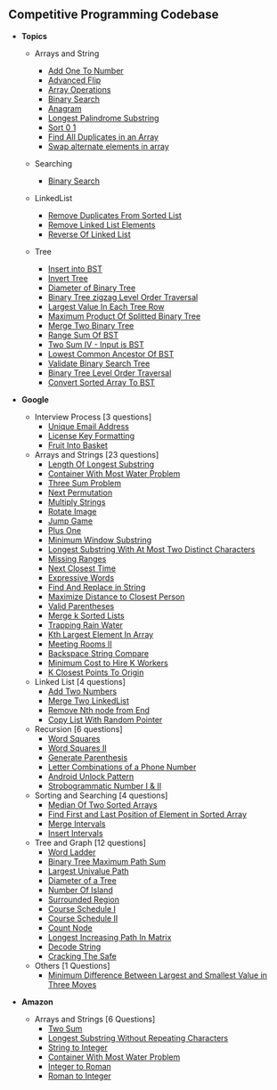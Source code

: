 Competitive Programming Codebase
----------------------------------

* **Topics**
    *  Arrays and String
        - <a href="src/main/com/sumit/coding/arrays/AddOneToNumber.java">Add One To Number</a>
        - <a href="src/main/com/sumit/coding/arrays/AdvancedFlipProblem.java">Advanced Flip</a>
        - <a href="src/main/com/sumit/coding/arrays/ArrayOperations.java">Array Operations</a>
        - <a href="src/main/com/sumit/coding/arrays/BinarySearch.java">Binary Search</a>
        - <a href="src/main/com/sumit/coding/arrays/AnagramProblem.java">Anagram</a>
        - <a href="src/main/com/sumit/coding/strings/LongestPalindromeSubstringProblem.java">Longest Palindrome Substring</a>
        - <a href="src/main/com/sumit/coding/strings/SortZeroOne.java">Sort 0 1</a>
        - <a href="src/main/com/sumit/coding/strings/FindAllDuplicatesInArray.java">Find All Duplicates in an Array</a>
        - <a href="src/main/com/sumit/coding/strings/ArraySwapAlternate.java">Swap alternate elements in array</a>
        
    *  Searching
        - <a href="src/main/com/sumit/coding/arrays/BinarySearch.java">Binary Search</a>
    *  LinkedList
        - <a href="src/main/com/sumit/coding/linkedList/RemoveDuplicatesFromSortedListProblem.java">Remove Duplicates From Sorted List</a>
        - <a href="src/main/com/sumit/coding/linkedList/RemoveLinkedListElements.java">Remove Linked List Elements</a>
        - <a href="src/main/com/sumit/coding/linkedList/ReverseOfLinkedList.java">Reverse Of Linked List</a>
    *  Tree
        - <a href="src/main/com/sumit/coding/tree/InsertIntoBSTProblem.java">Insert into BST</a>
        - <a href="src/main/com/sumit/coding/tree/InvertTreeProblem.java">Invert Tree</a>
        - <a href="src/main/com/sumit/coding/tree/DiameterOfBinaryTree.java">Diameter of Binary Tree</a>
        - <a href="src/main/com/sumit/coding/tree/BinaryTreeZigzagLevelOrderTraversalProblem.java">Binary Tree zigzag Level Order Traversal</a>
        - <a href="src/main/com/sumit/coding/tree/LargestValueInEachTreeRow.java">Largest Value In Each Tree Row</a>
        - <a href="src/main/com/sumit/coding/tree/MaximumProductOfSplittedBinaryTreeProblem.java">Maximum Product Of Splitted Binary Tree</a>
        - <a href="src/main/com/sumit/coding/tree/MergeTwoBinaryTreeProblem.java">Merge Two Binary Tree</a>
        - <a href="src/main/com/sumit/coding/tree/RangeSumOfBST.java">Range Sum Of BST</a>
        - <a href="src/main/com/sumit/coding/tree/TwoSumIVProblem.java">Two Sum IV - Input is BST</a>
        - <a href="src/main/com/sumit/coding/tree/LowestCommonAncestorOfBSTProblem.java">Lowest Common Ancestor Of BST</a>
        - <a href="src/main/com/sumit/coding/tree/ValidateBinarySearchTreeProblem.java">Validate Binary Search Tree</a>
        - <a href="src/main/com/sumit/coding/tree/BinaryTreeLevelOrderTraversalProblem.java">Binary Tree Level Order Traversal</a>
        - <a href="src/main/com/sumit/coding/tree/ConvertSortedArrayToBSTProblem.java">Convert Sorted Array To BST</a>
              
* **Google** 
    * Interview Process [3 questions]
        - <a href="src/main/com/sumit/coding/google/InterviewProcess/UniqueEmailAddressProblem.java">Unique Email Address</a>
        - <a href="src/main/com/sumit/coding/google/InterviewProcess/LicenseKeyFormattingProblem.java">License Key Formatting</a>
        - <a href="src/main/com/sumit/coding/google/InterviewProcess/FruitIntoBasketProblem.java">Fruit Into Basket</a>
    * Arrays and Strings [23 questions]
        - <a href="src/main/com/sumit/coding/google/arraysAndStrings/LengthOfLongestSubstringProblem.java">Length Of Longest Substring</a>
        - <a href="src/main/com/sumit/coding/google/arraysAndStrings/ContainerWithMostWaterProblem.java">Container With Most Water Problem</a>
        - <a href="src/main/com/sumit/coding/google/arraysAndStrings/ThreeSumProblem.java">Three Sum Problem</a>
        - <a href="src/main/com/sumit/coding/google/arraysAndStrings/NextPermutationProblem.java">Next Permutation</a>
        - <a href="src/main/com/sumit/coding/google/arraysAndStrings/MultiplyStringsProblem.java">Multiply Strings</a>
        - <a href="src/main/com/sumit/coding/google/arraysAndStrings/RotateImageProblem.java">Rotate Image</a>
        - <a href="src/main/com/sumit/coding/google/arraysAndStrings/JumpGameProblem.java">Jump Game</a>
        - <a href="src/main/com/sumit/coding/google/arraysAndStrings/PlusOneProblem.java">Plus One</a>
        - <a href="src/main/com/sumit/coding/google/arraysAndStrings/MinimumWindowSubstringProblem.java">Minimum Window Substring</a>
        - <a href="src/main/com/sumit/coding/google/arraysAndStrings/LongestSubstringWithAtMostTwoDistinctCharactersProblem.java">Longest Substring With At Most Two Distinct Characters</a>
        - <a href="src/main/com/sumit/coding/google/arraysAndStrings/MissingRangesProblem.java">Missing Ranges</a>
        - <a href="src/main/com/sumit/coding/google/arraysAndStrings/NextClosestTimeProblem.java">Next Closest Time</a>
        - <a href="src/main/com/sumit/coding/google/arraysAndStrings/ExpressiveWordsProblem.java">Expressive Words</a>
        - <a href="src/main/com/sumit/coding/google/arraysAndStrings/FindAndReplaceInStringProblem.java">Find And Replace in String</a>
        - <a href="src/main/com/sumit/coding/google/arraysAndStrings/MaximizeDistanceToClosestPersonProblem.java">Maximize Distance to Closest Person</a>
        - <a href="src/main/com/sumit/coding/google/arraysAndStrings/ValidParenthesesProblem.java">Valid Parentheses</a>
        - <a href="src/main/com/sumit/coding/google/arraysAndStrings/MergeKSortedListProblem.java">Merge k Sorted Lists</a>
        - <a href="src/main/com/sumit/coding/google/arraysAndStrings/TrappingRainWaterProblem.java">Trapping Rain Water</a>
        - <a href="src/main/com/sumit/coding/google/arraysAndStrings/KthLargestElementInArrayProblem.java">Kth Largest Element In Array</a>
        - <a href="src/main/com/sumit/coding/google/arraysAndStrings/MeetingRoomsIIProblem.java">Meeting Rooms II</a>
        - <a href="src/main/com/sumit/coding/google/arraysAndStrings/BackspaceStringCompareProblem.java">Backspace String Compare</a>
        - <a href="src/main/com/sumit/coding/google/arraysAndStrings/MinimumCostToHireKWorkersProblem.java">Minimum Cost to Hire K Workers</a>
        - <a href="src/main/com/sumit/coding/google/arraysAndStrings/KClosestPointsToOriginProblem.java">K Closest Points To Origin</a>
    * Linked List [4 questions]
        - <a href="src/main/com/sumit/coding/google/LinkedList/AddTwoNumbers.java">Add Two Numbers</a>
        - <a href="src/main/com/sumit/coding/google/LinkedList/MergeTwoListProblem.java">Merge Two LinkedList</a>
        - <a href="src/main/com/sumit/coding/google/LinkedList/RemoveNthNodeFromEnd.java">Remove Nth node from End</a>
        - <a href="src/main/com/sumit/coding/google/LinkedList/CopyListWithRandomPointerProblem.java">Copy List With Random Pointer</a>
    * Recursion [6 questions]
        - <a href="src/main/com/sumit/coding/google/recursion/WordSquaresProblem.java">Word Squares</a>
        - <a href="src/main/com/sumit/coding/google/recursion/WordSearchIIProblem.java">Word Squares II</a>
        - <a href="src/main/com/sumit/coding/google/recursion/GenerateParenthesisProblem.java">Generate Parenthesis</a>
        - <a href="src/main/com/sumit/coding/google/recursion/LetterCombinationsofPhoneNumberProblem.java">Letter Combinations of a Phone Number</a>
        - <a href="src/main/com/sumit/coding/google/recursion/AndroidUnlockPatternProblem.java">Android Unlock Pattern</a>
        - <a href="src/main/com/sumit/coding/google/recursion/StrobogrammaticNumberProblem.java">Strobogrammatic Number I & II</a>
    * Sorting and Searching [4 questions]
        - <a href="src/main/com/sumit/coding/google/SearchingSorting/MedianOfTwoSortedArraysProblem.java">Median Of Two Sorted Arrays</a>
        - <a href="src/main/com/sumit/coding/google/SearchingSorting/FindFirstAndLastPositionOfElementInSortedArrayProblem.java">Find First and Last Position of Element in Sorted Array</a>
        - <a href="src/main/com/sumit/coding/google/SearchingSorting/MergeIntervalsProblem.java">Merge Intervals</a>
        - <a href="src/main/com/sumit/coding/google/SearchingSorting/InsertIntervalProblem.java">Insert Intervals</a>
    * Tree and Graph [12 questions]
        - <a href="src/main/com/sumit/coding/google/treeAndGraph/WordLadderProblem.java">Word Ladder</a>
        - <a href="src/main/com/sumit/coding/google/treeAndGraph/BinaryTreeMaximumPathSumProblem.java">Binary Tree Maximum Path Sum</a>
        - <a href="src/main/com/sumit/coding/google/treeAndGraph/LargestUnivaluePathProblem.java">Largest Univalue Path</a>
        - <a href="src/main/com/sumit/coding/google/treeAndGraph/DiameterOfTreeProblem.java">Diameter of a Tree</a>
        - <a href="src/main/com/sumit/coding/google/treeAndGraph/NumberOfIslandProblem.java">Number Of Island</a>
        - <a href="src/main/com/sumit/coding/google/treeAndGraph/SurroundedRegionProblem.java">Surrounded Region</a>
        - <a href="src/main/com/sumit/coding/google/treeAndGraph/CourseScheduleI.java">Course Schedule I</a>
        - <a href="src/main/com/sumit/coding/google/treeAndGraph/CourseScheduleII.java">Course Schedule II</a>
        - <a href="src/main/com/sumit/coding/google/treeAndGraph/CountNodeProblem.java">Count Node</a>
        - <a href="src/main/com/sumit/coding/google/treeAndGraph/LongestIncreasingPathInMatrixProblem.java">Longest Increasing Path In Matrix</a>
        - <a href="src/main/com/sumit/coding/google/treeAndGraph/DecodeStringProblem.java">Decode String</a>
        - <a href="src/main/com/sumit/coding/google/treeAndGraph/CrackingTheSafeProblem.java">Cracking The Safe</a>
    * Others [1 Questions]
        - <a href="src/main/com/sumit/coding/google/Others/MinDiffBwLargestAndSmallestInThreeMovesProblem.java">Minimum Difference Between Largest and Smallest Value in Three Moves</a>
* **Amazon**
    * Arrays and Strings [6 Questions]
        - <a href="src/main/com/sumit/coding/amazon/arraysAndStrings/TwoSumProblem.java">Two Sum</a>
        - <a href="src/main/com/sumit/coding/amazon/arraysAndStrings/LongestSubstringWithoutRepeatingCharactersProblem.java">Longest Substring Without Repeating Characters</a>
        - <a href="src/main/com/sumit/coding/amazon/arraysAndStrings/StringToIntegerProblem.java">String to Integer</a>
        - <a href="src/main/com/sumit/coding/google/arraysAndStrings/ContainerWithMostWaterProblem.java">Container With Most Water Problem</a>
        - <a href="src/main/com/sumit/coding/amazon/arraysAndStrings/IntegerToRomanProblem.java">Integer to Roman</a>
        - <a href="src/main/com/sumit/coding/amazon/arraysAndStrings/RomanToIntegerProblem.java">Roman to Integer</a>
